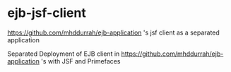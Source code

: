 # ejb-jsf-client
https://github.com/mhddurrah/ejb-application 's jsf client as a separated application

Separated Deployment of EJB client in https://github.com/mhddurrah/ejb-application 's with JSF and Primefaces
